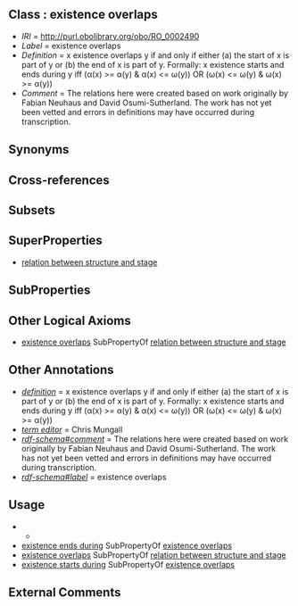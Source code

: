 
## Class : existence overlaps

 * *IRI* = http://purl.obolibrary.org/obo/RO_0002490
 * *Label* = existence overlaps
 * *Definition* = x existence overlaps y if and only if either (a) the start of x is part of y or (b) the end of x is part of y. Formally: x existence starts and ends during y iff (α(x) >= α(y) & α(x) <= ω(y)) OR (ω(x) <= ω(y) & ω(x) >= α(y))
 * *Comment* = The relations here were created based on work originally by Fabian Neuhaus and David Osumi-Sutherland. The work has not yet been vetted and errors in definitions may have occurred during transcription.

## Synonyms


## Cross-references


## Subsets


## SuperProperties

 * [relation between structure and stage](../../RO/87/RO_0002487.md)

## SubProperties


## Other Logical Axioms

 * [existence overlaps](../../RO/90/RO_0002490.md) SubPropertyOf [relation between structure and stage](../../RO/87/RO_0002487.md)

## Other Annotations

 * *[definition](../../IAO/15/IAO_0000115.md)* = x existence overlaps y if and only if either (a) the start of x is part of y or (b) the end of x is part of y. Formally: x existence starts and ends during y iff (α(x) >= α(y) & α(x) <= ω(y)) OR (ω(x) <= ω(y) & ω(x) >= α(y))
 * *[term editor](../../IAO/17/IAO_0000117.md)* = Chris Mungall
 * *[rdf-schema#comment](../../nt/rdf-schema#comment.md)* = The relations here were created based on work originally by Fabian Neuhaus and David Osumi-Sutherland. The work has not yet been vetted and errors in definitions may have occurred during transcription.
 * *[rdf-schema#label](../../el/rdf-schema#label.md)* = existence overlaps

## Usage

 * -
 * [existence ends during](../../RO/92/RO_0002492.md) SubPropertyOf [existence overlaps](../../RO/90/RO_0002490.md)
 * [existence overlaps](../../RO/90/RO_0002490.md) SubPropertyOf [relation between structure and stage](../../RO/87/RO_0002487.md)
 * [existence starts during](../../RO/88/RO_0002488.md) SubPropertyOf [existence overlaps](../../RO/90/RO_0002490.md)

## External Comments

